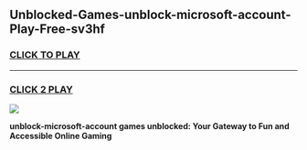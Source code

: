 
## Unblocked-Games-unblock-microsoft-account-Play-Free-sv3hf
<h3>
<a href="https://premium76.site?title=unblock-microsoft-account&ref=21A">CLICK TO PLAY</a></h3>
<hr>

<h3>
<a href="https://premium76.site?title=unblock-microsoft-account&ref=21A">CLICK 2 PLAY</a>
  
</h3>

<a href="https://premium76.site?title=unblock-microsoft-account&ref=21A"><img src="https://clearcache.store/games.png"></a>


**unblock-microsoft-account games unblocked: Your Gateway to Fun and Accessible Online Gaming**
